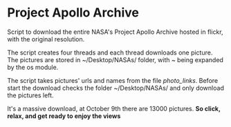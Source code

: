 # Project Apollo Archive
Script to download the entire NASA's Project Apollo Archive hosted in flickr, with the original resolution. 

The script creates four threads and each thread downloads one picture. The pictures are stored in ~/Desktop/NASAs/ folder, with ~ being expanded by the os module.

The script takes pictures' urls and names from the file _photo_links_. Before start the download checks the folder ~/Desktop/NASAs/ and only download the pictures left.

It's a massive download, at October 9th there are 13000 pictures. **So click, relax, and get ready to enjoy the views** 
